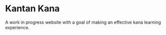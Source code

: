 # Kantan Kana
A work in progress website with a goal of making an effective kana learning experience.
